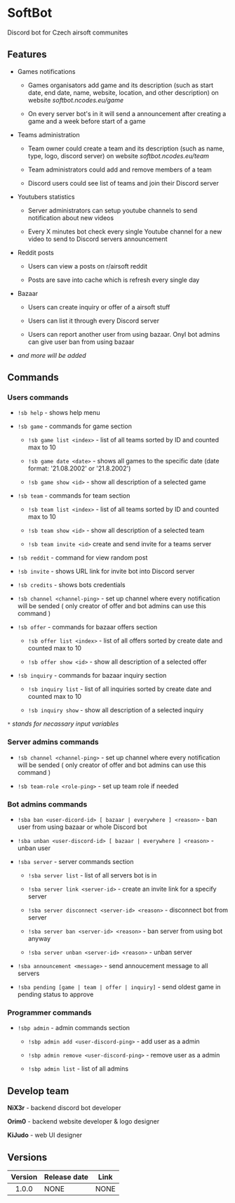 # SoftBot

Discord bot for Czech airsoft communites

## Features

- Games notifications
  
  - Games organisators add game and its description (such as start date, end date, name, website, location, and other description) on website *softbot.ncodes.eu/game*
  
  - On every server bot's in it will send a announcement after creating a game and a week before start of a game

- Teams administration
  
  - Team owner could create a team and its description (such as name, type, logo, discord server) on website *softbot.ncodes.eu/team*
  
  - Team administrators could add and remove members of a team
  
  - Discord users could see list of teams and join their Discord server

- Youtubers statistics
  
  - Server administrators can setup youtube channels to send notification about new videos
  
  - Every X minutes bot check every single Youtube channel for a new video to send to Discord servers announcement

- Reddit posts
  
  - Users can view a posts on r/airsoft reddit
  
  - Posts are save into cache which is refresh every single day

- Bazaar
  
  - Users can create inquiry or offer of a airsoft stuff
  
  - Users can list it through every Discord server
  
  - Users can report another user from using bazaar. Onyl bot admins can give user ban from using bazaar

- *and more will be added*

## Commands

### Users commands

- `!sb help` - shows help menu

- `!sb game` - commands for game section
  
  - `!sb game list <index>` - list of all teams sorted by ID and counted max to 10
  
  - `!sb game date <date>` - shows all games to the specific date (date format: '21.08.2002' or '21.8.2002')
  
  - `!sb game show <id>` - show all description of a selected game

- `!sb team` - commands for team section
  
  - `!sb team list <index>` - list of all teams sorted by ID and counted max to 10
  
  - `!sb team show <id>` - show all description of a selected team
  
  - `!sb team invite <id>` create and send invite for a teams server

- `!sb reddit` - command for view random post

- `!sb invite` - shows URL link for invite bot into Discord server

- `!sb credits` - shows bots credentials

- `!sb channel <channel-ping>` - set up channel where every notification will be sended ( only creator of offer and bot admins can use this command )

- `!sb offer` - commands for bazaar offers section
  
  - `!sb offer list <index>` - list of all offers sorted by create date and counted max to 10
  
  - `!sb offer show <id>` - show all description of a selected offer

- `!sb inquiry` - commands for bazaar inquiry section
  
  - `!sb inquiry list` - list of all inquiries sorted by create date and counted max to 10
  
  - `!sb inquiry show` - show all description of a selected inquiry

*`*` stands for necassary input variables*

### Server admins commands

- `!sb channel <channel-ping>` - set up channel where every notification will be sended ( only creator of offer and bot admins can use this command )

- `!sb team-role <role-ping>` - set up team role if needed

### Bot admins commands

- `!sba ban <user-dicord-id> [ bazaar | everywhere ] <reason>` - ban user from using bazaar or whole Discord bot

- `!sba unban <user-discord-id> [ bazaar | everywhere ] <reason>` - unban user

- `!sba server` - server commands section
  
  - `!sba server list` - list of all servers bot is in
  
  - `!sba server link <server-id>` - create an invite link for a specify server
  
  - `!sba server disconnect <server-id> <reason>` - disconnect bot from server
  
  - `!sba server ban <server-id> <reason>` - ban server from using bot anyway
  
  - `!sba server unban <server-id> <reason>` - unban server

- `!sba announcement <message>` - send annoucement message to all servers

- `!sba pending [game | team | offer | inquiry]` - send oldest game in pending status to approve

### Programmer commands

- `!sbp admin` - admin commands section
  
  - `!sbp admin add <user-discord-ping>` - add user as a admin
  
  - `!sbp admin remove <user-discord-ping>` - remove user as a admin
  
  - `!sbp admin list` - list of all admins

## Develop team

**NiX3r** - backend discord bot developer

**Orim0** - backend website developer & logo designer

**KiJudo** - web UI designer

## Versions

| Version | Release date | Link |
|:-------:| ------------ | ---- |
| 1.0.0   | NONE         | NONE |
